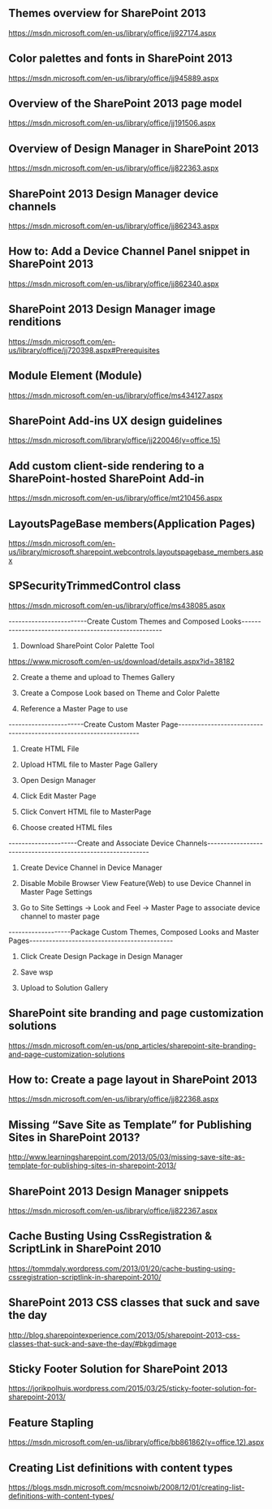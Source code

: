## Themes overview for SharePoint 2013

https://msdn.microsoft.com/en-us/library/office/jj927174.aspx

## Color palettes and fonts in SharePoint 2013

https://msdn.microsoft.com/en-us/library/office/jj945889.aspx

## Overview of the SharePoint 2013 page model

https://msdn.microsoft.com/en-us/library/office/jj191506.aspx

## Overview of Design Manager in SharePoint 2013

https://msdn.microsoft.com/en-us/library/office/jj822363.aspx

## SharePoint 2013 Design Manager device channels

https://msdn.microsoft.com/en-us/library/office/jj862343.aspx

## How to: Add a Device Channel Panel snippet in SharePoint 2013

https://msdn.microsoft.com/en-us/library/office/jj862340.aspx

## SharePoint 2013 Design Manager image renditions

https://msdn.microsoft.com/en-us/library/office/jj720398.aspx#Prerequisites

## Module Element (Module)
https://msdn.microsoft.com/en-us/library/office/ms434127.aspx

## SharePoint Add-ins UX design guidelines

https://msdn.microsoft.com/library/office/jj220046(v=office.15)

## Add custom client-side rendering to a SharePoint-hosted SharePoint Add-in
https://msdn.microsoft.com/en-us/library/office/mt210456.aspx

## LayoutsPageBase members(Application Pages)

https://msdn.microsoft.com/en-us/library/microsoft.sharepoint.webcontrols.layoutspagebase_members.aspx

## SPSecurityTrimmedControl class
https://msdn.microsoft.com/en-us/library/office/ms438085.aspx

------------------------Create Custom Themes and Composed Looks-----------------------------------------------------

1. Download SharePoint Color Palette Tool

 https://www.microsoft.com/en-us/download/details.aspx?id=38182

2. Create a theme and upload to Themes Gallery
 

3. Create a Compose Look based on Theme and Color Palette
 
4. Reference a Master Page to use



-----------------------Create Custom Master Page------------------------------------------------------------------
1. Create HTML File

2. Upload HTML file to Master Page Gallery

3. Open Design Manager

4. Click Edit Master Page

5. Click Convert HTML file to MasterPage
 
6. Choose created HTML files



---------------------Create and Associate Device Channels------------------------------------------------------------

1. Create Device Channel in Device Manager

2. Disable Mobile Browser View Feature(Web) to use Device Channel in Master Page Settings

3. Go to Site Settings -> Look and Feel -> Master Page to associate device channel to master page



-------------------Package Custom Themes, Composed Looks and Master Pages--------------------------------------------

1. Click Create Design Package in Design Manager

2. Save wsp

3. Upload to Solution Gallery


## SharePoint site branding and page customization solutions

https://msdn.microsoft.com/en-us/pnp_articles/sharepoint-site-branding-and-page-customization-solutions

## How to: Create a page layout in SharePoint 2013

https://msdn.microsoft.com/en-us/library/office/jj822368.aspx


## Missing “Save Site as Template” for Publishing Sites in SharePoint 2013?

http://www.learningsharepoint.com/2013/05/03/missing-save-site-as-template-for-publishing-sites-in-sharepoint-2013/

## SharePoint 2013 Design Manager snippets

https://msdn.microsoft.com/en-us/library/office/jj822367.aspx
 
## Cache Busting Using CssRegistration & ScriptLink in SharePoint 2010

https://tommdaly.wordpress.com/2013/01/20/cache-busting-using-cssregistration-scriptlink-in-sharepoint-2010/

## SharePoint 2013 CSS classes that suck and save the day

http://blog.sharepointexperience.com/2013/05/sharepoint-2013-css-classes-that-suck-and-save-the-day/#bkgdimage

## Sticky Footer Solution for SharePoint 2013

https://jorikpolhuis.wordpress.com/2015/03/25/sticky-footer-solution-for-sharepoint-2013/

## Feature Stapling

https://msdn.microsoft.com/en-us/library/office/bb861862(v=office.12).aspx

## Creating List definitions with content types

https://blogs.msdn.microsoft.com/mcsnoiwb/2008/12/01/creating-list-definitions-with-content-types/
